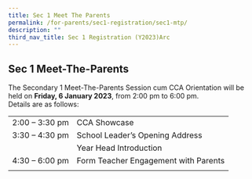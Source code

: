 ```yaml
---
title: Sec 1 Meet The Parents
permalink: /for-parents/sec1-registration/sec1-mtp/
description: ""
third_nav_title: Sec 1 Registration (Y2023)Arc
---
```

## **Sec 1 Meet-The-Parents**

The Secondary 1 Meet-The-Parents Session cum CCA Orientation will be held on **Friday, 6 January 2023**, from 2:00 pm to 6:00 pm.
<br>Details are as follows:


|  |  | 
| -------- | -------- | 
| 2:00 – 3:30 pm | CCA Showcase | 
| 3:30 – 4:30 pm    | School Leader’s Opening Address   |
| | Year Head Introduction|
| 4:30 – 6:00 pm | Form Teacher Engagement with Parents | 
|  | |





<!--
Please register your attendance <a href="https://go.gov.sg" target="_blank" >here</a>.


Thank you for attending the Sec 1 Meet The Parents session. 

Please click **here** to view the slides presented that day. <br>
Please click [here](https://drive.google.com/file/d/1C0jvkwEuzVKNZwOxz5AXRPRoebJUPieK/view) to view the parenting talk by Mr Edwin Choy on Transition to Sec 1.
-->